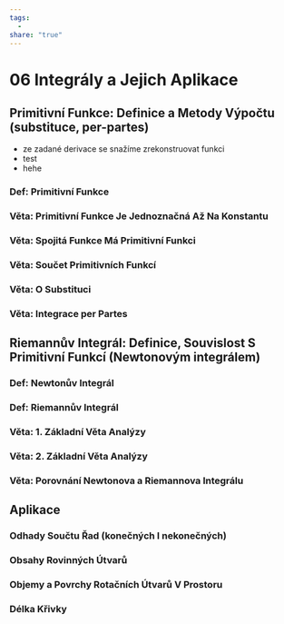 ```yaml
---
tags:
  - 
share: "true"
---
```


# 06 Integrály a Jejich Aplikace

## Primitivní Funkce: Definice a Metody Výpočtu (substituce, per-partes)

- ze zadané derivace se snažíme zrekonstruovat funkci
- test
- hehe

### **Def:** Primitivní Funkce

### **Věta:** Primitivní Funkce Je Jednoznačná Až Na Konstantu

### **Věta:** Spojitá Funkce Má Primitivní Funkci

### **Věta:** Součet Primitivních Funkcí

### **Věta:** O Substituci

### **Věta:** Integrace per Partes

## Riemannův Integrál: Definice, Souvislost S Primitivní Funkcí (Newtonovým integrálem)

### **Def:** Newtonův Integrál

### **Def:** Riemannův Integrál

### **Věta:** 1. Základní Věta Analýzy

### **Věta:** 2. Základní Věta Analýzy

### **Věta:** Porovnání Newtonova a Riemannova Integrálu

## Aplikace

### Odhady Součtu Řad (konečných I nekonečných)

### Obsahy Rovinných Útvarů

### Objemy a Povrchy Rotačních Útvarů V Prostoru

### Délka Křivky